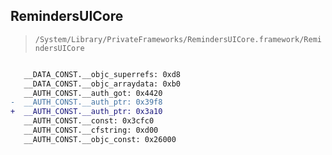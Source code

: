 ## RemindersUICore

> `/System/Library/PrivateFrameworks/RemindersUICore.framework/RemindersUICore`

```diff

   __DATA_CONST.__objc_superrefs: 0xd8
   __DATA_CONST.__objc_arraydata: 0xb0
   __AUTH_CONST.__auth_got: 0x4420
-  __AUTH_CONST.__auth_ptr: 0x39f8
+  __AUTH_CONST.__auth_ptr: 0x3a10
   __AUTH_CONST.__const: 0x3cfc0
   __AUTH_CONST.__cfstring: 0xd00
   __AUTH_CONST.__objc_const: 0x26000

```
